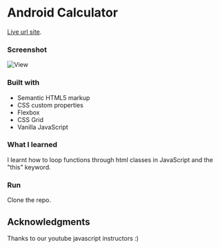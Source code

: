 # Android Calculator 

[Live url site](https://github.com/godswillnwabu/android-calculator-app.git
). 

### Screenshot

![View](./screenshot.jpg)

### Built with

- Semantic HTML5 markup
- CSS custom properties
- Flexbox
- CSS Grid
- Vanilla JavaScript

### What I learned

I learnt how to loop functions through html classes in JavaScript and the "this" keyword.

### Run

Clone the repo.

## Acknowledgments

Thanks to our youtube javascript instructors :)
